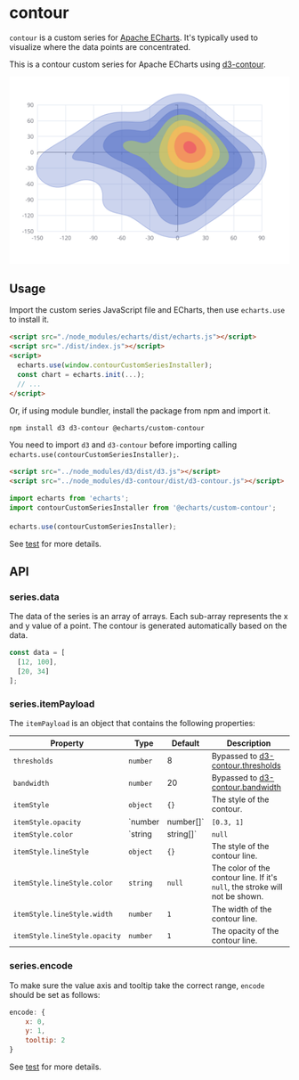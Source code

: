 # contour

`contour` is a custom series for [Apache ECharts](https://github.com/apache/echarts). It's typically used to visualize where the data points are concentrated.

This is a contour custom series for Apache ECharts using [d3-contour](https://d3js.org/d3-contour).

![contour](../../screenshots/contour.svg)

## Usage

Import the custom series JavaScript file and ECharts, then use `echarts.use` to install it.

```html
<script src="./node_modules/echarts/dist/echarts.js"></script>
<script src="./dist/index.js"></script>
<script>
  echarts.use(window.contourCustomSeriesInstaller);
  const chart = echarts.init(...);
  // ...
</script>
```

Or, if using module bundler, install the package from npm and import it.

```bash
npm install d3 d3-contour @echarts/custom-contour
```

You need to import `d3` and `d3-contour` before importing calling `echarts.use(contourCustomSeriesInstaller);`.

```html
<script src="../node_modules/d3/dist/d3.js"></script>
<script src="../node_modules/d3-contour/dist/d3-contour.js"></script>
```

```js
import echarts from 'echarts';
import contourCustomSeriesInstaller from '@echarts/custom-contour';

echarts.use(contourCustomSeriesInstaller);
```

See [test](./test/index.html) for more details.

## API

### series.data

The data of the series is an array of arrays. Each sub-array represents the x and y value of a point. The contour is generated automatically based on the data.

```js
const data = [
  [12, 100],
  [20, 34]
];
```

### series.itemPayload

The `itemPayload` is an object that contains the following properties:

| Property | Type | Default | Description |
| -------- | ---- | ------- | ----------- |
| `thresholds` | `number` | 8 | Bypassed to [d3-contour.thresholds](https://d3js.org/d3-contour/density#density_thresholds) |
| `bandwidth` | `number` | 20 | Bypassed to [d3-contour.bandwidth](https://d3js.org/d3-contour/density#density_bandwidth) |
| `itemStyle` | `object` | `{}` | The style of the contour. |
| `itemStyle.opacity` | `number | number[]` | `[0.3, 1]` | The opacity of the contour. If it's typed in `number`, all contours will have the same opacity. If it's typed in `number[]`, it should have a length at 2, representing the min and max opacity. In this case, the opacity of each contour will be set according to the interpolation of the array. |
| `itemStyle.color` | `string | string[]` | `null` | The color of the contour. If it's typed in `string`, all contours will have the same color. If it's typed in `string[]`, the color of each contour will be set according to the interpolation of the array. If it's `null`, series color will be used. |
| `itemStyle.lineStyle` | `object` | `{}` | The style of the contour line. |
| `itemStyle.lineStyle.color` | `string` | `null` | The color of the contour line. If it's `null`, the stroke will not be shown. |
| `itemStyle.lineStyle.width` | `number` | `1` | The width of the contour line. |
| `itemStyle.lineStyle.opacity` | `number` | `1` | The opacity of the contour line. |

### series.encode

To make sure the value axis and tooltip take the correct range, `encode` should be set as follows:

```js
encode: {
    x: 0,
    y: 1,
    tooltip: 2
}
```

See [test](./test/index.html) for more details.
